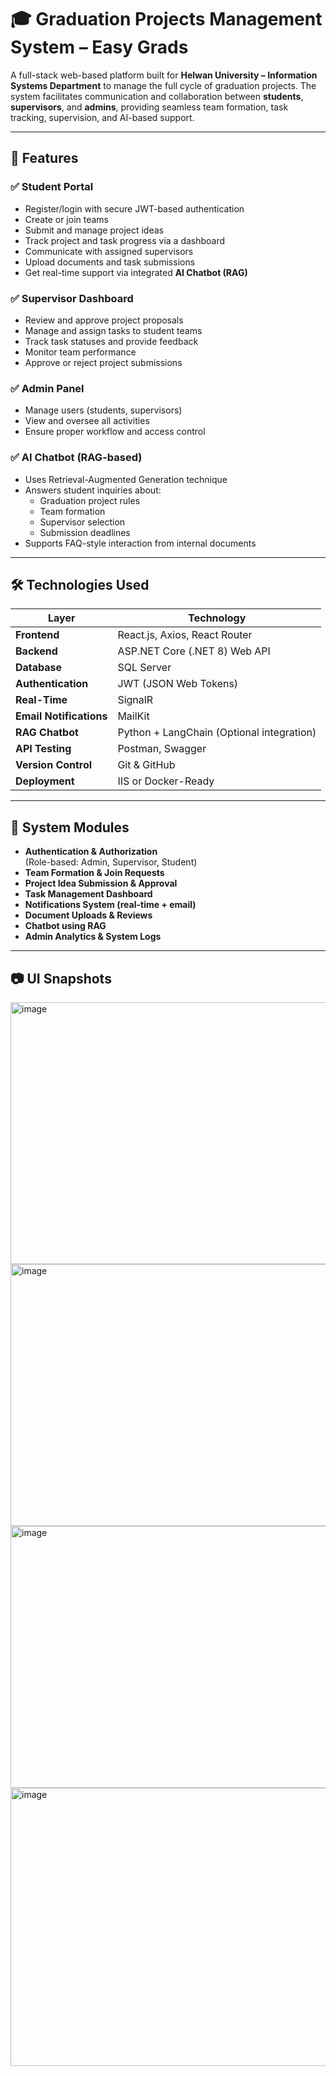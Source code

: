 # 🎓 Graduation Projects Management System – Easy Grads

A full-stack web-based platform built for **Helwan University – Information Systems Department** to manage the full cycle of graduation projects. The system facilitates communication and collaboration between **students**, **supervisors**, and **admins**, providing seamless team formation, task tracking, supervision, and AI-based support.

---

## 📌 Features

### ✅ Student Portal
- Register/login with secure JWT-based authentication
- Create or join teams
- Submit and manage project ideas
- Track project and task progress via a dashboard
- Communicate with assigned supervisors
- Upload documents and task submissions
- Get real-time support via integrated **AI Chatbot (RAG)**

### ✅ Supervisor Dashboard
- Review and approve project proposals
- Manage and assign tasks to student teams
- Track task statuses and provide feedback
- Monitor team performance
- Approve or reject project submissions

### ✅ Admin Panel
- Manage users (students, supervisors)
- View and oversee all activities
- Ensure proper workflow and access control

### ✅ AI Chatbot (RAG-based)
- Uses Retrieval-Augmented Generation technique
- Answers student inquiries about:
  - Graduation project rules
  - Team formation
  - Supervisor selection
  - Submission deadlines
- Supports FAQ-style interaction from internal documents

---

## 🛠️ Technologies Used

| Layer | Technology |
|-------|------------|
| **Frontend** | React.js, Axios, React Router |
| **Backend** | ASP.NET Core (.NET 8) Web API |
| **Database** | SQL Server |
| **Authentication** | JWT (JSON Web Tokens) |
| **Real-Time** | SignalR |
| **Email Notifications** | MailKit |
| **RAG Chatbot** | Python + LangChain (Optional integration) |
| **API Testing** | Postman, Swagger |
| **Version Control** | Git & GitHub |
| **Deployment** | IIS or Docker-Ready |

---

## 🧠 System Modules

- **Authentication & Authorization**  
  (Role-based: Admin, Supervisor, Student)
- **Team Formation & Join Requests**
- **Project Idea Submission & Approval**
- **Task Management Dashboard**
- **Notifications System (real-time + email)**
- **Document Uploads & Reviews**
- **Chatbot using RAG**
- **Admin Analytics & System Logs**

---

## 📷 UI Snapshots


<img width="940" height="419" alt="image" src="https://github.com/user-attachments/assets/3e8d1be3-01b0-4f76-ab7f-5abcafee1e20" />

<img width="940" height="419" alt="image" src="https://github.com/user-attachments/assets/07d41071-fe84-4f7b-8a30-27dd008b3a7a" />

<img width="940" height="419" alt="image" src="https://github.com/user-attachments/assets/e6f0ec45-02be-402b-baa6-c40078b8a378" />

<img width="940" height="445" alt="image" src="https://github.com/user-attachments/assets/31fa4688-40ee-4c2e-b77c-0062279009e6" />









